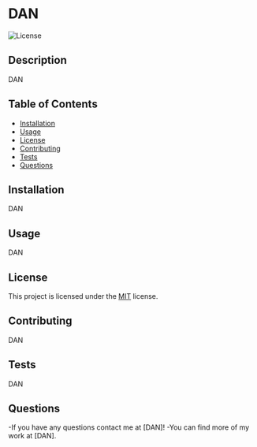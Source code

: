 # DAN 
![License](https://img.shields.io/badge/License-MIT-blue.svg)
## Description 
DAN
## Table of Contents
- [Installation](#installation)
- [Usage](#usage)
- [License](#license)
- [Contributing](#contributing)
- [Tests](#tests)
- [Questions](#questions)
## Installation
DAN
## Usage
DAN
## License
This project is licensed under the [MIT](https://opensource.org/licenses/MIT) license.
## Contributing
DAN
## Tests
DAN
## Questions
-If you have any questions contact me at [DAN]!
-You can find more of my work at [DAN].
